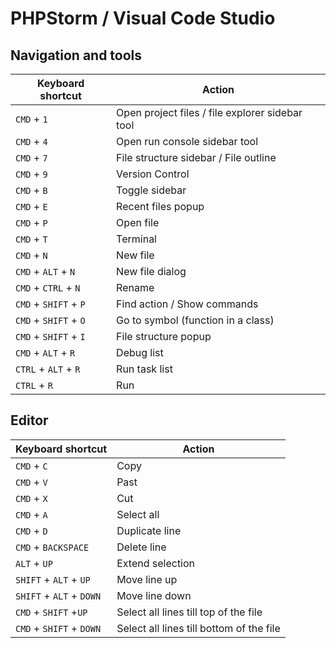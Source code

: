 # PHPStorm / Visual Code Studio

## Navigation and tools

| Keyboard shortcut | Action |
| ------ | ------ |
| `CMD` + `1` | Open project files / file explorer sidebar tool |
| `CMD` + `4` | Open run console sidebar tool |
| `CMD` + `7` | File structure sidebar / File outline |
| `CMD` + `9` | Version Control |
| `CMD` + `B` | Toggle sidebar |
| `CMD` + `E` | Recent files popup |
| `CMD` + `P` | Open file |
| `CMD` + `T` | Terminal |
| `CMD` + `N` | New file |
| `CMD` + `ALT` + `N` | New file dialog |
| `CMD` + `CTRL` + `N` | Rename |
| `CMD` + `SHIFT` + `P` | Find action / Show commands |
| `CMD` + `SHIFT` + `O` | Go to symbol (function in a class) |
| `CMD` + `SHIFT` + `I` | File structure popup |
| `CMD` + `ALT` + `R` | Debug list |
| `CTRL` + `ALT` + `R` | Run task list |
| `CTRL` + `R` | Run |

## Editor

| Keyboard shortcut | Action |
| ------ | ------ |
| `CMD` + `C` | Copy |
| `CMD` + `V` | Past |
| `CMD` + `X` | Cut |
| `CMD` + `A` | Select all |
| `CMD` + `D` | Duplicate line |
| `CMD` + `BACKSPACE` | Delete line |
| `ALT` + `UP` | Extend selection |
| `SHIFT` + `ALT` + `UP` | Move line up |
| `SHIFT` + `ALT` + `DOWN` | Move line down |
| `CMD` + `SHIFT` +`UP` | Select all lines till top of the file |
| `CMD` + `SHIFT` + `DOWN` | Select all lines till bottom of the file |
